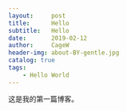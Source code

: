 ```yaml
---
layout:     post
title:      Hello
subtitle:   Hello
date:       2019-02-12
author:     CageW
header-img: about-BY-gentle.jpg
catalog: true
tags:
    - Hello World
---
```

这是我的第一篇博客。

